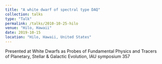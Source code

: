 ```yaml
---
title: "A white dwarf of spectral type DAQ"
collection: talks
type: "Talk"
permalink: /talks/2010-10-25-hilo
venue: "Hilo, Hawaii"
date: 2019-10-15
location: "Hilo, Hawaii, United States"
---
```


Presented at White Dwarfs as Probes of Fundamental Physics and Tracers of Planetary, Stellar & Galactic Evolution, IAU symposium 357
